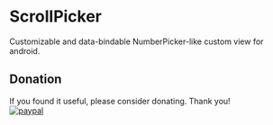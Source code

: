 # ScrollPicker
Customizable and data-bindable NumberPicker-like custom view for android.

## Donation
If you found it useful, please consider donating. Thank you!  
[![paypal](https://www.paypalobjects.com/en_US/i/btn/btn_donateCC_LG.gif)]()
